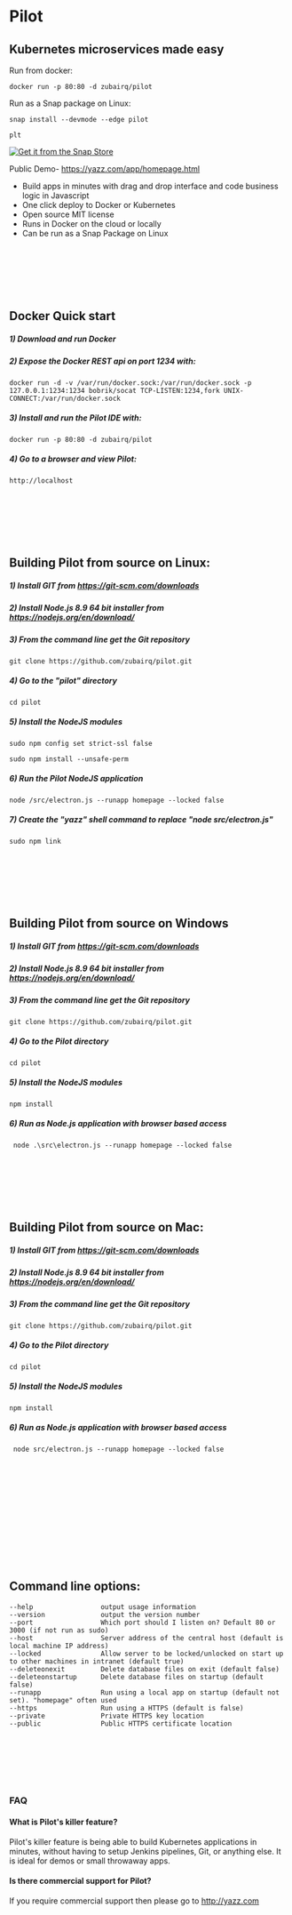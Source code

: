 
# Pilot
## Kubernetes microservices made easy

Run from docker:

    docker run -p 80:80 -d zubairq/pilot


Run as a Snap package on Linux:

    snap install --devmode --edge pilot

    plt

[![Get it from the Snap Store](https://snapcraft.io/static/images/badges/en/snap-store-black.svg)](https://snapcraft.io/pilot)



Public Demo- https://yazz.com/app/homepage.html

- Build apps in minutes with drag and drop interface and code business logic in Javascript
- One click deploy to Docker or Kubernetes
- Open source MIT license
- Runs in Docker on the cloud or locally
- Can be run as a Snap Package on Linux




<br /><br /><br /><br /><br />





## Docker Quick start
##### 1) Download and run Docker

##### 2) Expose the Docker REST api on port 1234 with:
    docker run -d -v /var/run/docker.sock:/var/run/docker.sock -p 127.0.0.1:1234:1234 bobrik/socat TCP-LISTEN:1234,fork UNIX-CONNECT:/var/run/docker.sock

##### 3) Install and run the Pilot IDE with:

    docker run -p 80:80 -d zubairq/pilot

##### 4) Go to a browser and view Pilot:

    http://localhost







<br /><br /><br /><br /><br />








## Building Pilot from source on Linux:

##### 1) Install GIT from https://git-scm.com/downloads
##### 2) Install Node.js 8.9 64 bit installer from https://nodejs.org/en/download/
##### 3) From the command line get the Git repository
    git clone https://github.com/zubairq/pilot.git
##### 4) Go to the "pilot" directory
    cd pilot
##### 5) Install the NodeJS modules
    sudo npm config set strict-ssl false    

    sudo npm install --unsafe-perm


##### 6) Run the Pilot NodeJS application

    node /src/electron.js --runapp homepage --locked false

##### 7) Create the "yazz" shell command to replace "node src/electron.js"

    sudo npm link


<br /><br /><br /><br /><br />






## Building Pilot from source on Windows


##### 1) Install GIT from https://git-scm.com/downloads
##### 2) Install Node.js 8.9 64 bit installer from https://nodejs.org/en/download/
##### 3) From the command line get the Git repository
    git clone https://github.com/zubairq/pilot.git
##### 4) Go to the Pilot directory
    cd pilot
##### 5) Install the NodeJS modules
    npm install
##### 6) Run as Node.js application with browser based access

     node .\src\electron.js --runapp homepage --locked false





<br /><br /><br /><br /><br />







## Building Pilot from source on Mac:

##### 1) Install GIT from https://git-scm.com/downloads
##### 2) Install Node.js 8.9 64 bit installer from https://nodejs.org/en/download/
##### 3) From the command line get the Git repository
    git clone https://github.com/zubairq/pilot.git
##### 4) Go to the Pilot directory
    cd pilot
##### 5) Install the NodeJS modules
    npm install
##### 6) Run as Node.js application with browser based access

     node src/electron.js --runapp homepage --locked false







<br /><br /><br /><br /><br />










<br /><br /><br /><br /><br />





## Command line options:

    --help                 output usage information
    --version              output the version number
    --port                 Which port should I listen on? Default 80 or 3000 (if not run as sudo)
    --host                 Server address of the central host (default is local machine IP address)
    --locked               Allow server to be locked/unlocked on start up to other machines in intranet (default true)
    --deleteonexit         Delete database files on exit (default false)
    --deleteonstartup      Delete database files on startup (default false)
    --runapp               Run using a local app on startup (default not set). "homepage" often used
    --https                Run using a HTTPS (default is false)
    --private              Private HTTPS key location
    --public               Public HTTPS certificate location






<br /><br /><br /><br /><br />








### FAQ

#### What is Pilot's killer feature?

Pilot's killer feature is being able to build Kubernetes applications in minutes, without having to setup Jenkins pipelines, Git, or anything else. It is ideal for demos or small throwaway apps.

#### Is there commercial support for Pilot?
If you require commercial support then please go to http://yazz.com

